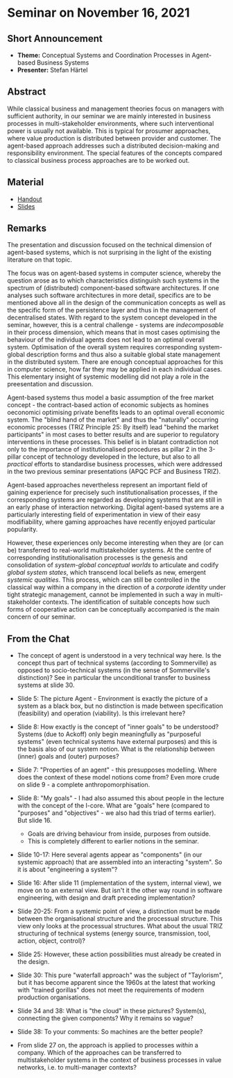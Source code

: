 # Seminar on November 16, 2021

## Short Announcement

* __Theme:__ Conceptual Systems and Coordination Processes in Agent-based
  Business Systems
* __Presenter:__ Stefan Härtel

## Abstract

While classical business and management theories focus on managers with
sufficient authority, in our seminar we are mainly interested in business
processes in multi-stakeholder environments, where such interventional power
is usually not available. This is typical for prosumer approaches, where value
production is distributed between provider and customer. The agent-based
approach addresses such a distributed decision-making and responsibility
environment. The special features of the concepts compared to classical
business process approaches are to be worked out.

## Material

* [Handout](Handout.pdf)
* [Slides](Slides.pdf)

## Remarks

The presentation and discussion focused on the technical dimension of
agent-based systems, which is not surprising in the light of the existing
literature on that topic.

The focus was on agent-based systems in computer science, whereby the question
arose as to which characteristics distinguish such systems in the spectrum of
(distributed) component-based software architectures. If one analyses such
software architectures in more detail, specifics are to be mentioned above all
in the design of the communication concepts as well as the specific form of
the persistence layer and thus in the management of decentralised states. With
regard to the system concept developed in the seminar, however, this is a
central challenge - systems are _indecomposable_ in their process dimension,
which means that in most cases optimising the behaviour of the individual
agents does not lead to an optimal overall system. Optimisation of the overall
system requires corresponding system-global description forms and thus also a
suitable global state management in the distributed system. There are enough
conceptual approaches for this in computer science, how far they may be
applied in each individual cases. This elementary insight of systemic
modelling did not play a role in the preesentation and discussion.

Agent-based systems thus model a basic assumption of the free market concept -
the contract-based action of economic subjects as homines oeconomici
optimising private benefits leads to an optimal overall economic system. The
"blind hand of the market" and thus the "naturally" occurring economic
processes (TRIZ Principle 25: By itself) lead "behind the market participants"
in most cases to better results and are superior to regulatory interventions
in these processes. This belief is in blatant contradiction not only to the
importance of institutionalised procedures as pillar 2 in the 3-pillar concept
of technology developed in the lecture, but also to all _practical_ efforts to
standardise business processes, which were addressed in the two previous
seminar presentations (APQC PCF and Business TRIZ).

Agent-based approaches nevertheless represent an important field of gaining
experience for precisely such institutionalisation processes, if the
corresponding systems are regarded as developing systems that are still in an
early phase of interaction networking. Digital agent-based systems are a
particularly interesting field of experimentation in view of their easy
modifiability, where gaming approaches have recently enjoyed particular
popularity.

However, these experiences only become interesting when they are (or can be)
transferred to real-world multistakeholder systems. At the centre of
corresponding institutionalisation processes is the genesis and consolidation
of _system-global conceptual worlds_ to articulate and codify _global system
states_, which transcend local beliefs as new, emergent _systemic qualities_.
This process, which can still be controlled in the classical way within a
company in the direction of a _corporate identity_ under tight strategic
management, cannot be implemented in such a way in multi-stakeholder contexts.
The identification of suitable concepts how such forms of cooperative action
can be conceptually accompanied is the main concern of our seminar.

## From the Chat

- The concept of agent is understood in a very technical way here. Is the
  concept thus part of technical systems (according to Sommerville) as opposed
  to socio-technical systems (in the sense of Sommerville's distinction)?  See
  in particular the unconditional transfer to business systems at slide 30.

- Slide 5: The picture Agent - Environment is exactly the picture of a system
  as a black box, but no distinction is made between specification
  (feasibility) and operation (viability).  Is this irrelevant here?

- Slide 8: How exactly is the concept of "inner goals" to be understood?
  Systems (due to Ackoff) only begin meaningfully as "purposeful systems"
  (even technical systems have external purposes) and this is the basis also
  of our system notion.  What is the relationship between (inner) goals and
  (outer) purposes?

- Slide 7: "Properties of an agent" - this presupposes modelling.  Where does
  the context of these model notions come from?  Even more crude on slide 9 -
  a complete anthropomorphisation.

- Slide 8: "My goals" - I had also assumed this about people in the lecture
  with the concept of the I-core. What are "goals" here (compared to
  "purposes" and "objectives" - we also had this triad of terms earlier). But
  slide 16.
  - Goals are driving behaviour from inside, purposes from outside.
  - This is completely different to earlier notions in the seminar. 

- Slide 10-17: Here several agents appear as "components" (in our systemic
  approach) that are assembled into an interacting "system".  So it is about
  "engineering a system"?

- Slide 16: After slide 11 (implementation of the system, internal view), we
  move on to an external view. But isn't it the other way round in software
  engineering, with design and draft preceding implementation?

- Slide 20-25: From a systemic point of view, a distinction must be made
  between the organisational structure and the processual structure.  This
  view only looks at the processual structures.  What about the usual TRIZ
  structuring of technical systems (energy source, transmission, tool, action,
  object, control)?

- Slide 25: However, these action possibilities must already be created in the
  design.

- Slide 30: This pure "waterfall approach" was the subject of "Taylorism", but
  it has become apparent since the 1960s at the latest that working with
  "trained gorillas" does not meet the requirements of modern production
  organisations.

- Slide 34 and 38: What is "the cloud" in these pictures? System(s),
  connecting the given components? Why it remains so vague?

- Slide 38: To your comments: So machines are the better people?

- From slide 27 on, the approach is applied to processes _within_ a company.
  Which of the approaches can be transferred to multistakeholder systems in
  the context of business processes in value networks, i.e. to multi-manager
  contexts?
